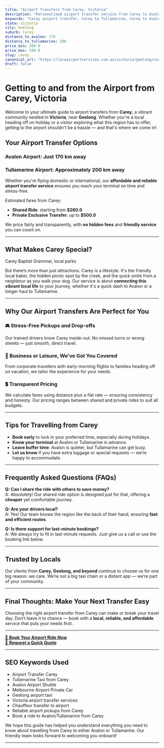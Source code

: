 ```yaml
---
title: "Airport Transfers from Carey, Victoria"
description: "Personalised airport transfer service from Carey to Avalon and Tullamarine airports. Enjoy a smooth, affordable ride with us!"
keywords: "Carey airport transfer, Carey to Tullamarine, Carey to Avalon, airport taxi Carey, private airport transfer Carey, shared ride Carey, Carey transfers, airport shuttle Carey, book Carey airport taxi, affordable Carey airport transfer, Carey airport transfer service, airport transfer Geelong, airport transfer Melbourne, Melbourne airport taxi, airport transfers Victoria, Tullamarine airport shuttle, Avalon airport transfers, Melbourne private transfer, airport transport services Melbourne"
state: Victoria
city: Geelong
suburb: Carey
distance_to_avalon: 170
distance_to_tullamarine: 200
price_min: 260.0
price_max: 500.0
slug: carey
canonical_url: "https://laraairportservices.com.au/victoria/geelong/carey/"
draft: false
---
```


# Getting to and from the Airport from Carey, Victoria

Welcome to your ultimate guide to airport transfers from **Carey**, a vibrant community nestled in **Victoria**, near **Geelong**. Whether you're a local heading off on holiday or a visitor exploring what this region has to offer, getting to the airport shouldn't be a hassle — and that's where we come in!

## Your Airport Transfer Options

### Avalon Airport: Just 170 km away  
### Tullamarine Airport: Approximately 200 km away

Whether you're flying domestic or international, our **affordable and reliable airport transfer service** ensures you reach your terminal on time and stress-free.

Estimated fares from Carey:
- **Shared Ride**: starting from **$260.0**
- **Private Exclusive Transfer**: up to **$500.0**

We price fairly and transparently, with **no hidden fees** and **friendly service** you can count on.

---

## What Makes Carey Special?

Carey Baptist Grammar, local parks

But there’s more than just attractions. Carey is a lifestyle. It's the friendly local baker, the hidden picnic spot by the creek, and the quick smile from a neighbour as you walk your dog. Our service is about **connecting this vibrant local life** to your journey, whether it's a quick dash to Avalon or a longer haul to Tullamarine.

---

## Why Our Airport Transfers Are Perfect for You

### 🚘 Stress-Free Pickups and Drop-offs
Our trained drivers know Carey inside-out. No missed turns or wrong streets — just smooth, direct travel.

### 💼 Business or Leisure, We’ve Got You Covered
From corporate travellers with early-morning flights to families heading off on vacation, we tailor the experience for your needs.

### 💲 Transparent Pricing
We calculate fares using distance plus a flat rate — ensuring consistency and honesty. Our pricing ranges between shared and private rides to suit all budgets.

---

## Tips for Travelling from Carey

- **Book early** to lock in your preferred time, especially during holidays.
- **Know your terminal** at Avalon or Tullamarine in advance.
- **Leave buffer time**: Avalon is quieter, but Tullamarine can get busy.
- **Let us know** if you have extra luggage or special requests — we’re happy to accommodate.

---

## Frequently Asked Questions (FAQs)

**Q: Can I share the ride with others to save money?**  
A: Absolutely! Our shared ride option is designed just for that, offering a **cheaper** yet comfortable journey.

**Q: Are your drivers local?**  
A: Yes! Our team knows the region like the back of their hand, ensuring **fast and efficient routes**.

**Q: Is there support for last-minute bookings?**  
A: We always try to fit in last-minute requests. Just give us a call or use the booking link below.

---

## Trusted by Locals

Our clients from **Carey, Geelong, and beyond** continue to choose us for one big reason: we care. We’re not a big taxi chain or a distant app — we’re part of your community.

---

## Final Thoughts: Make Your Next Transfer Easy

Choosing the right airport transfer from Carey can make or break your travel day. Don’t leave it to chance — book with a **local, reliable, and affordable** service that puts your needs first.

---

[📅 **Book Your Airport Ride Now**](https://laraairportservices.square.site/s/appointments)  
[📧 **Request a Quick Quote**](https://laraairportservices.square.site/contact-us)

---

## SEO Keywords Used
- Airport Transfer Carey
- Tullamarine Taxi from Carey
- Avalon Airport Shuttle
- Melbourne Airport Private Car
- Geelong airport taxi
- Victoria airport transfer services
- Chauffeur transfer to airport
- Reliable airport pickups from Carey
- Book a ride to Avalon/Tullamarine from Carey

We hope this guide has helped you understand everything you need to know about travelling from Carey to either Avalon or Tullamarine. Our friendly team looks forward to welcoming you onboard!

---
